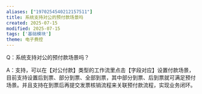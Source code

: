 ```yaml
---
aliases: ["1970254540212157511"]
title: 系统支持对公的预付款场景吗
created: 2025-07-15
modified: 2025-07-15
tags: ['基础模块']
theme: 电子费控
---
```


Q：系统支持对公的预付款场景吗？

A：支持，可以在【对公付款】类型的工作流里点击【字段对应】设置付款场景，目前支持设置后到票、部分到票、全部到票，其中部分到票、后到票就可满足预付场景。并且支持在到票后再提交发票核销流程来关联预付款流程，实现业务闭环。